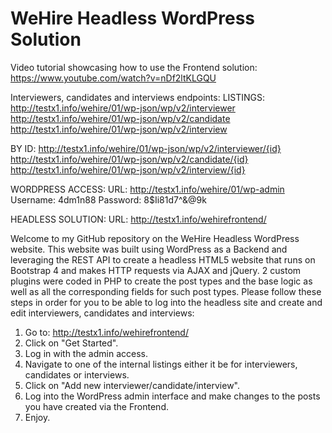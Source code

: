 # WeHire Headless WordPress Solution

Video tutorial showcasing how to use the Frontend solution: https://www.youtube.com/watch?v=nDf2ltKLGQU

Interviewers, candidates and interviews endpoints:
LISTINGS:
http://testx1.info/wehire/01/wp-json/wp/v2/interviewer
http://testx1.info/wehire/01/wp-json/wp/v2/candidate
http://testx1.info/wehire/01/wp-json/wp/v2/interview

BY ID:
http://testx1.info/wehire/01/wp-json/wp/v2/interviewer/{id}
http://testx1.info/wehire/01/wp-json/wp/v2/candidate/{id}
http://testx1.info/wehire/01/wp-json/wp/v2/interview/{id}

WORDPRESS ACCESS:
URL: http://testx1.info/wehire/01/wp-admin
Username: 4dm1n88
Password: 8$Ii81d7^&@9k

HEADLESS SOLUTION:
URL: http://testx1.info/wehirefrontend/

Welcome to my GitHub repository on the WeHire Headless WordPress website. This website was built using WordPress as a Backend and leveraging the REST API to create a headless HTML5 website that runs on Bootstrap 4 and makes HTTP requests via AJAX and jQuery. 2 custom plugins were coded in PHP to create the post types and the base logic as well as all the corresponding fields for such post types.
Please follow these steps in order for you to be able to log into the headless site and create and edit interviewers, candidates and interviews:
1. Go to: http://testx1.info/wehirefrontend/
2. Click on "Get Started".
3. Log in with the admin access.
4. Navigate to one of the internal listings either it be for interviewers, candidates or interviews.
5. Click on "Add new interviewer/candidate/interview".
6. Log into the WordPress admin interface and make changes to the posts you have created via the Frontend.
7. Enjoy.